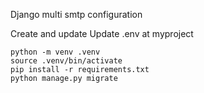 Django multi smtp configuration 

Create and update Update .env at myproject 
```
python -m venv .venv
source .venv/bin/activate
pip install -r requirements.txt
python manage.py migrate
```
